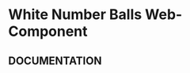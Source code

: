 <!-- White Number Balls Component Documentation -->

# **White Number Balls Web-Component**

## **DOCUMENTATION**
